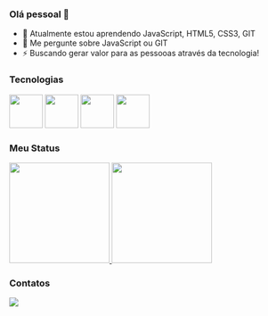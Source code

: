 ### Olá pessoal 👋

- 🌱 Atualmente estou aprendendo JavaScript, HTML5, CSS3, GIT
- 💬 Me pergunte sobre JavaScript ou GIT
- ⚡ Buscando gerar valor para as pessooas através da tecnologia! 

### Tecnologias

<div>
  <img src="https://cdn.jsdelivr.net/gh/devicons/devicon/icons/javascript/javascript-original.svg" width="60"/>
  <img src="https://cdn.jsdelivr.net/gh/devicons/devicon/icons/html5/html5-original.svg" width="60"/>
  <img src="https://cdn.jsdelivr.net/gh/devicons/devicon/icons/css3/css3-original.svg" width="60"/>
  <img src="https://cdn.jsdelivr.net/gh/devicons/devicon/icons/git/git-original.svg" width="60"/>       
</div>

### Meu Status

<div>
  <a href="https://github.com/riansousa1">
    <img height="180em" src="https://github-readme-stats.vercel.app/api/top-langs/?username=riansousa1&layout=compact&langs_count=7&theme=dark"/>
    <img height="180em" src="https://github-readme-stats.vercel.app/api?username=riansousa1&show_icons=true&theme=dark&include_all_commits=true&count_private=true"/>
  </a>
</div>

### Contatos

<div>
  <a href="https://www.linkedin.com/in/rian-sousa/">
   <img src="https://img.shields.io/badge/LinkedIn-0077B5?style=for-the-badge&logo=linkedin&logoColor=white" />
  </a>
</div>

